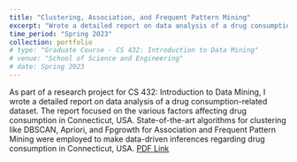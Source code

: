 ```yaml
---
title: "Clustering, Association, and Frequent Pattern Mining"
excerpt: "Wrote a detailed report on data analysis of a drug consumption-related dataset, focusing on factors affecting drug consumption in Connecticut, USA."
time_period: "Spring 2023"
collection: portfolio
# type: "Graduate Course - CS 432: Introduction to Data Mining"
# venue: "School of Science and Engineering"
# date: Spring 2023
---
```


As part of a research project for CS 432: Introduction to Data Mining, I wrote a detailed report on data analysis of a drug consumption-related dataset. The report focused on the various factors affecting drug consumption in Connecticut, USA. State-of-the-art algorithms for clustering like DBSCAN, Apriori, and Fpgrowth for Association and Frequent Pattern Mining were employed to make data-driven inferences regarding drug consumption in Connecticut, USA. [PDF Link](https://drive.google.com/file/d/1z4X-lHpmY3cE8kQfU33Z3Ny3l5mKSHDd/view?usp=sharing)
